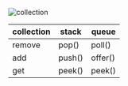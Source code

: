 ![collection](http://img.blog.csdn.net/20161008225645176)




|collection|stack|queue|
|---|---|---|
|remove|pop()|poll()|
|add|push()|offer()|
|get|peek()|peek()|

